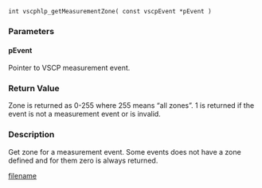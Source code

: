 

```clike
int vscphlp_getMeasurementZone( const vscpEvent *pEvent )
```

### Parameters

#### pEvent
Pointer to VSCP measurement event.

### Return Value
Zone is returned as 0-255 where 255 means “all zones”. 1 is returned if the event is not a measurement event or is invalid. 

### Description
Get zone for a measurement event. Some events does not have a zone defined and for them zero is always returned. 



[filename](./bottom_copyright.md ':include')